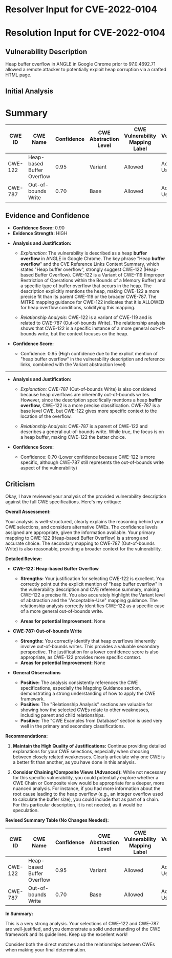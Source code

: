 # Resolver Input for CVE-2022-0104

# Resolution Input for CVE-2022-0104

## Vulnerability Description
Heap buffer overflow in ANGLE in Google Chrome prior to 97.0.4692.71 allowed a remote attacker to potentially exploit heap corruption via a crafted HTML page.

## Initial Analysis
# Summary
| CWE ID | CWE Name | Confidence | CWE Abstraction Level | CWE Vulnerability Mapping Label | CWE-Vulnerability Mapping Notes |
|---|---|---|---|---|---|
| CWE-122 | Heap-based Buffer Overflow | 0.95 | Variant | Allowed | Acceptable-Use |
| CWE-787 | Out-of-bounds Write | 0.70 | Base | Allowed | Acceptable-Use |

## Evidence and Confidence

*   **Confidence Score:** 0.90
*   **Evidence Strength:** HIGH

- **Analysis and Justification:**  
  - *Explanation:* The vulnerability is described as a heap **buffer overflow** in ANGLE in Google Chrome. The key phrase "Heap **buffer overflow**" and the CVE Reference Links Content Summary, which states "Heap buffer overflow", strongly suggest CWE-122 (Heap-based Buffer Overflow). CWE-122 is a Variant of CWE-119 (Improper Restriction of Operations within the Bounds of a Memory Buffer) and a specific type of buffer overflow that occurs in the heap. The description explicitly mentions the heap, making CWE-122 a more precise fit than its parent CWE-119 or the broader CWE-787. The MITRE mapping guidance for CWE-122 indicates that it is ALLOWED for heap overflow conditions, solidifying this mapping.
  
  - *Relationship Analysis:* CWE-122 is a variant of CWE-119 and is related to CWE-787 (Out-of-bounds Write). The relationship analysis shows that CWE-122 is a specific instance of a more general out-of-bounds write, but the context focuses on the heap.

- **Confidence Score:**  
  - Confidence: 0.95 (High confidence due to the explicit mention of "heap buffer overflow" in the vulnerability description and reference links, combined with the Variant abstraction level)

---
- **Analysis and Justification:**  
  - *Explanation:* CWE-787 (Out-of-bounds Write) is also considered because heap overflows are inherently out-of-bounds writes. However, since the description specifically mentions a heap **buffer overflow**, CWE-122 is a more precise classification. CWE-787 is a base level CWE, but CWE-122 gives more specific context to the location of the overflow.
  
  - *Relationship Analysis:* CWE-787 is a parent of CWE-122 and describes a general out-of-bounds write. While true, the focus is on a heap buffer, making CWE-122 the better choice.

- **Confidence Score:**  
  - Confidence: 0.70 (Lower confidence because CWE-122 is more specific, although CWE-787 still represents the out-of-bounds write aspect of the vulnerability)

## Criticism
Okay, I have reviewed your analysis of the provided vulnerability description against the full CWE specifications. Here's my critique:

**Overall Assessment:**

Your analysis is well-structured, clearly explains the reasoning behind your CWE selections, and considers alternative CWEs. The confidence levels assigned are appropriate, given the information available. Your primary mapping to CWE-122 (Heap-based Buffer Overflow) is a strong and accurate choice. The secondary mapping to CWE-787 (Out-of-bounds Write) is also reasonable, providing a broader context for the vulnerability.

**Detailed Review:**

*   **CWE-122: Heap-based Buffer Overflow**

    *   **Strengths:** Your justification for selecting CWE-122 is excellent. You correctly point out the explicit mention of "heap buffer overflow" in the vulnerability description and CVE reference summary, making CWE-122 a precise fit. You also accurately highlight the Variant level of abstraction and the "Acceptable-Use" mapping guidance. The relationship analysis correctly identifies CWE-122 as a specific case of a more general out-of-bounds write.

    *   **Areas for potential Improvement:** None

*   **CWE-787: Out-of-bounds Write**

    *   **Strengths:** You correctly identify that heap overflows inherently involve out-of-bounds writes. This provides a valuable secondary perspective. The justification for a lower confidence score is also appropriate, as CWE-122 provides more specific context.
    *   **Areas for potential Improvement:** None

*   **General Observations**
    *   **Positive:** The analysis consistently references the CWE specifications, especially the Mapping Guidance section, demonstrating a strong understanding of how to apply the CWE framework.
    *   **Positive:** The "Relationship Analysis" sections are valuable for showing how the selected CWEs relate to other weaknesses, including parent and child relationships.
    *  **Positive:** The "CWE Examples from Database" section is used very well in the primary and secondary classifications.

**Recommendations:**

1.  **Maintain the High Quality of Justifications:** Continue providing detailed explanations for your CWE selections, especially when choosing between closely related weaknesses. Clearly articulate why one CWE is a better fit than another, as you have done in this analysis.

2.  **Consider Chaining/Composite Views (Advanced):**  While not necessary for this specific vulnerability, you could potentially explore whether a CWE Chain or Composite view would be appropriate for a deeper, more nuanced analysis. For instance, if you had more information about the root cause leading to the heap overflow (e.g., an integer overflow used to calculate the buffer size), you could include that as part of a chain. For this particular description, it is not needed, as it would be speculation.

**Revised Summary Table (No Changes Needed):**

| CWE ID | CWE Name | Confidence | CWE Abstraction Level | CWE Vulnerability Mapping Label | CWE-Vulnerability Mapping Notes |
|---|---|---|---|---|---|
| CWE-122 | Heap-based Buffer Overflow | 0.95 | Variant | Allowed | Acceptable-Use |
| CWE-787 | Out-of-bounds Write | 0.70 | Base | Allowed | Acceptable-Use |

**In Summary:**

This is a very strong analysis. Your selections of CWE-122 and CWE-787 are well-justified, and you demonstrate a solid understanding of the CWE framework and its guidelines. Keep up the excellent work!

Consider both the direct matches and the relationships between CWEs
when making your final determination.
        